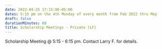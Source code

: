 ```yaml
---
date: 2022-04-25 17:15:00-05:00
dates: 5:15 pm on the 4th Monday of every month from Feb 2022 thru May 2022
draft: false
durationMinutes: 60
title: Scholarship Meetings - Private (LF)
---
```


Scholarship Meeting @ 5:15 - 6:15 pm.  Contact Larry F. for details.